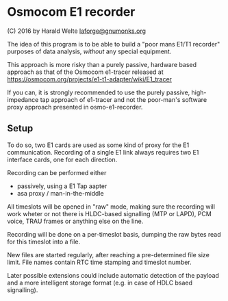 Osmocom E1 recorder
===================
(C) 2016 by Harald Welte <laforge@gnumonks.org>

The idea of this program is to be able to build a "poor mans E1/T1
recorder" purposes of data analysis, *without* any special
equipment.

This approach is more risky than a purely passive, hardware based
approach as that of the Osmocom e1-tracer released at
https://osmocom.org/projects/e1-t1-adapter/wiki/E1_tracer

If you can, it is strongly recommended to use the purely passive,
high-impedance tap approach of e1-tracer and not the poor-man's
software proxy approach presented in osmo-e1-recorder.

Setup
-----

To do so, two E1 cards are used as some kind of proxy for the E1
communication.  Recording of a single E1 link always requires two E1
interface cards, one for each direction.

Recording can be performed either
* passively, using a E1 Tap aapter
* asa proxy / man-in-the-middle

All timeslots will be opened in "raw" mode, making sure the recording
will work wheter or not there is HLDC-based signalling (MTP or LAPD),
PCM voice, TRAU frames or anything else on the line.

Recording will be done on a per-timeslot basis, dumping the raw bytes
read for this timeslot into a file.

New files are started regularly, after reaching a pre-determined file
size limit.  File names contain RTC time stamping and timeslot number.

Later possible extensions could include automatic detection of the
payload and a more intelligent storage format (e.g. in case of HDLC
bsaed signalling).
